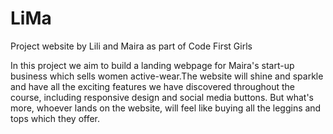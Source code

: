 # LiMa
Project website by Lili and Maira as part of Code First Girls

In this project we aim to build a landing webpage for Maira's start-up business which sells women active-wear.The website will shine and sparkle and have all the exciting features we have discovered throughout the course, including responsive design and social media buttons. But what's more, whoever lands on the website, will feel like buying all the leggins and tops which they offer. 
